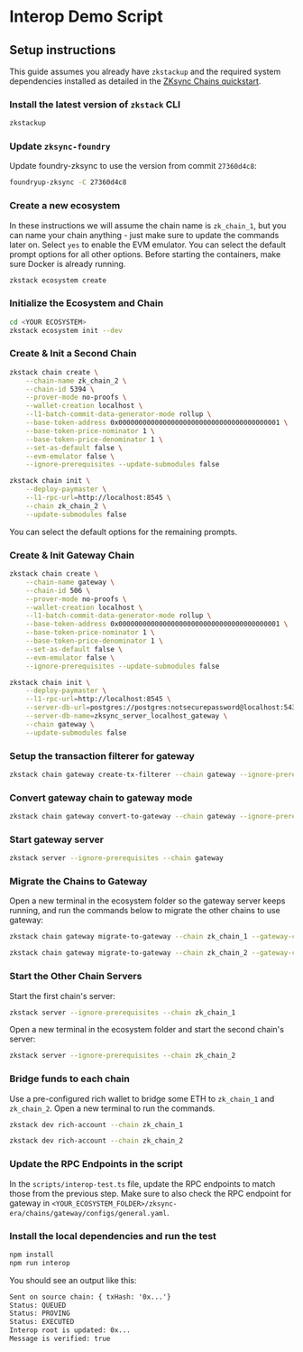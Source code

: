 # Interop Demo Script

## Setup instructions

This guide assumes you already have `zkstackup` and the required system dependencies installed as detailed in the [ZKsync Chains quickstart](https://docs.zksync.io/zk-stack/running/quickstart).

### Install the latest version of `zkstack` CLI

```bash
zkstackup
```

### Update `zksync-foundry`

Update foundry-zksync to use the version from commit `27360d4c8`:

```bash
foundryup-zksync -C 27360d4c8
```

### Create a new ecosystem

In these instructions we will assume the chain name is `zk_chain_1`, but you can name your chain anything - just make sure to update the commands later on.
Select `yes` to enable the EVM emulator.
You can select the default prompt options for all other options.
Before starting the containers, make sure Docker is already running.

```bash
zkstack ecosystem create
```

### Initialize the Ecosystem and Chain

```bash
cd <YOUR ECOSYSTEM>
zkstack ecosystem init --dev
```

### Create & Init a Second Chain

```bash
zkstack chain create \
    --chain-name zk_chain_2 \
    --chain-id 5394 \
    --prover-mode no-proofs \
    --wallet-creation localhost \
    --l1-batch-commit-data-generator-mode rollup \
    --base-token-address 0x0000000000000000000000000000000000000001 \
    --base-token-price-nominator 1 \
    --base-token-price-denominator 1 \
    --set-as-default false \
    --evm-emulator false \
    --ignore-prerequisites --update-submodules false 
```

```bash
zkstack chain init \
    --deploy-paymaster \
    --l1-rpc-url=http://localhost:8545 \
    --chain zk_chain_2 \
    --update-submodules false
```

You can select the default options for the remaining prompts.

### Create & Init Gateway Chain

```bash
zkstack chain create \
    --chain-name gateway \
    --chain-id 506 \
    --prover-mode no-proofs \
    --wallet-creation localhost \
    --l1-batch-commit-data-generator-mode rollup \
    --base-token-address 0x0000000000000000000000000000000000000001 \
    --base-token-price-nominator 1 \
    --base-token-price-denominator 1 \
    --set-as-default false \
    --evm-emulator false \
    --ignore-prerequisites --update-submodules false 
```

```bash
zkstack chain init \
    --deploy-paymaster \
    --l1-rpc-url=http://localhost:8545 \
    --server-db-url=postgres://postgres:notsecurepassword@localhost:5432 \
    --server-db-name=zksync_server_localhost_gateway \
    --chain gateway \
    --update-submodules false
```

### Setup the transaction filterer for gateway

```bash
zkstack chain gateway create-tx-filterer --chain gateway --ignore-prerequisites
```

### Convert gateway chain to gateway mode

```bash
zkstack chain gateway convert-to-gateway --chain gateway --ignore-prerequisites
```

### Start gateway server

```bash
zkstack server --ignore-prerequisites --chain gateway
```

### Migrate the Chains to Gateway

Open a new terminal in the ecosystem folder so the gateway server keeps running, and run the commands below to migrate the other chains to use gateway:

```bash
zkstack chain gateway migrate-to-gateway --chain zk_chain_1 --gateway-chain-name gateway
```

```bash
zkstack chain gateway migrate-to-gateway --chain zk_chain_2 --gateway-chain-name gateway
```

### Start the Other Chain Servers

Start the first chain's server:

```bash
zkstack server --ignore-prerequisites --chain zk_chain_1
```

Open a new terminal in the ecosystem folder and start the second chain's server:

```bash
zkstack server --ignore-prerequisites --chain zk_chain_2
```

### Bridge funds to each chain

Use a pre-configured rich wallet to bridge some ETH to `zk_chain_1` and `zk_chain_2`.
Open a new terminal to run the commands.

```bash
zkstack dev rich-account --chain zk_chain_1
```

```bash
zkstack dev rich-account --chain zk_chain_2
```

### Update the RPC Endpoints in the script

In the `scripts/interop-test.ts` file, update the RPC endpoints to match those from the previous step.
Make sure to also check the RPC endpoint for gateway in `<YOUR_ECOSYSTEM_FOLDER>/zksync-era/chains/gateway/configs/general.yaml`.

### Install the local dependencies and run the test

```bash
npm install
npm run interop
```

You should see an output like this:

```txt
Sent on source chain: { txHash: '0x...'}
Status: QUEUED
Status: PROVING
Status: EXECUTED
Interop root is updated: 0x...
Message is verified: true
```
